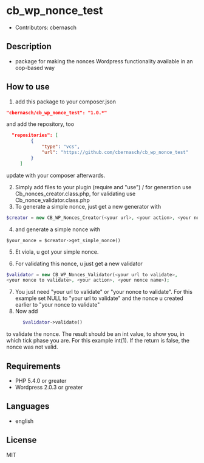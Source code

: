 cb_wp_nonce_test
================

* Contributors: cbernasch

Description
-----------

* package for making the nonces Wordpress functionality available in an oop-based way

How to use
------------

 1. add this package to your composer.json

 ```json
 "cbernasch/cb_wp_nonce_test": "1.0.*"
 ```
and add the repository, too

 ```json
   "repositories": [
          {
              "type": "vcs",
              "url": "https://github.com/cbernasch/cb_wp_nonce_test"
          }
      ]
 ```

 update with your composer afterwards.

 2. Simply add files to your plugin (require and "use") / for generation use Cb_nonces_creator.class.php, for validating use Cb_nonce_validator.class.php
 3. To generate a simple nonce, just get a new generator with
 ```php
 $creator = new CB_WP_Nonces_Creator(<your url>, <your action>, <your nonce name>);
 ```
 4. and generate a simple nonce with
 ```
 $your_nonce = $creator->get_simple_nonce()
 ```
 5. Et viola, u got your simple nonce.

 6. For validating this nonce, u just get a new validator
  ```php
  $validator = new CB_WP_Nonces_Validator(<your url to validate>,
  <your nonce to validate>, <your action>, <your nonce name>);
  ```
 7. You just need "your url to validate" or "your nonce to validate". For this example set NULL to "your url to validate" and the nonce u created earlier to "your nonce to validate"
 8. Now add
  ```php
        $validator->validate()
   ```
   to validate the nonce. The result should be an int value, to show you, in which tick phase you are. For this example int(1). If the return is false, the nonce was not valid.


Requirements
------------

* PHP 5.4.0 or greater
* Wordpress 2.0.3 or greater

Languages
------------

* english

License
-------
MIT

